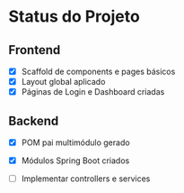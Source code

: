 # Status do Projeto

## Frontend
- [x] Scaffold de components e pages básicos
- [x] Layout global aplicado
- [x] Páginas de Login e Dashboard criadas

## Backend
- [x] POM pai multimódulo gerado
- [x] Módulos Spring Boot criados
- [ ] Implementar controllers e services

